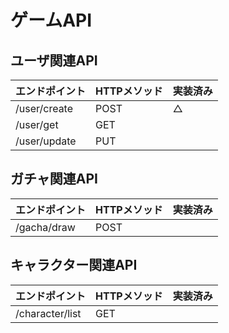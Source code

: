 # ゲームAPI
## ユーザ関連API
|エンドポイント|HTTPメソッド|実装済み|
|---|---|---|
|/user/create|POST|△|
|/user/get|GET||
|/user/update|PUT||
## ガチャ関連API
|エンドポイント|HTTPメソッド|実装済み|
|---|---|---|
|/gacha/draw|POST||
## キャラクター関連API
|エンドポイント|HTTPメソッド|実装済み|
|---|---|---|
|/character/list|GET||


